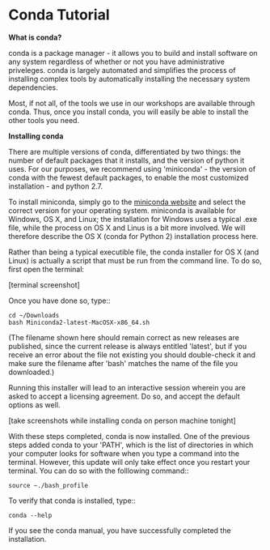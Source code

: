# Conda Tutorial




**What is conda?**

conda is a package manager - it allows you to build and install software on any system regardless of whether or not you have administrative priveleges.  conda is largely automated and simplifies the process of installing complex tools by automatically installing the necessary system dependencies.

Most, if not all, of the tools we use in our workshops are available through conda.  Thus, once you install conda, you will easily be able to install the other tools you need.

**Installing conda**

There are multiple versions of conda, differentiated by two things: the number of default packages that it installs, and the version of python it uses.  For our purposes, we recommend using 'miniconda' - the version of conda with the fewest default packages, to enable the most customized installation - and python 2.7.

To install miniconda, simply go to the [miniconda website](https://conda.io/miniconda.html>) and select the correct version for your operating system.  miniconda is available for Windows, OS X, and Linux; the installation for Windows uses a typical .exe file, while the process on OS X and Linus is a bit more involved.  We will therefore describe the OS X (conda for Python 2) installation process here.

Rather than being a typical executible file, the conda installer for OS X (and Linux) is actually a script that must be run from the command line.  To do so, first open the terminal:

[terminal screenshot]

Once you have done so, type::

	cd ~/Downloads
	bash Miniconda2-latest-MacOSX-x86_64.sh

(The filename shown here should remain correct as new releases are published, since the current release is always entitled 'latest', but if you receive an error about the file not existing you should double-check it and make sure the filename after 'bash' matches the name of the file you downloaded.)

Running this installer will lead to an interactive session wherein you are asked to accept a licensing agreement.  Do so, and accept the default options as well.

[take screenshots while installing conda on person machine tonight]

With these steps completed, conda is now installed.  One of the previous steps added conda to your 'PATH', which is the list of directories in which your computer looks for software when you type a command into the terminal.  However, this update will only take effect once you restart your terminal.  You can do so with the folllowing command::

	source ~./bash_profile

To verify that conda is installed, type::

	conda --help

If you see the conda manual, you have successfully completed the installation.